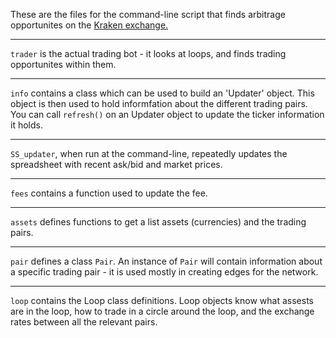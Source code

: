These are the files for the command-line script that finds arbitrage opportunites on the [Kraken exchange.](https://www.kraken.com/en-gb/)

-------

`trader` is the actual trading bot - it looks at loops, and finds trading opportunites within them.

-------

`info` contains a class which can be used to build an 'Updater' object.
This object is then used to hold informfation about the different trading pairs. 
You can call `refresh()` on an Updater object to update the ticker information it holds.

-------

`SS_updater`, when run at the command-line, repeatedly updates the spreadsheet with recent ask/bid and market prices.

-------

`fees` contains a function used to update the fee.

-------

`assets` defines functions to get a list assets (currencies) and the trading pairs.

-------

`pair` defines a class `Pair`. An instance of `Pair` will contain information about a specific trading pair - it is used mostly in creating edges for the network.

-------

`loop` contains the Loop class definitions. Loop objects know what assests are in the loop, how to trade in a circle around the loop, and the exchange rates between all the relevant pairs.
